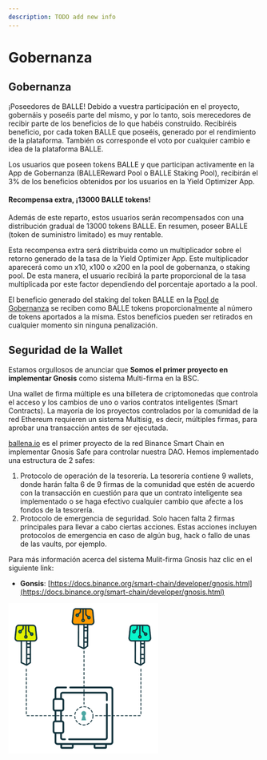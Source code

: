 ```yaml
---
description: TODO add new info
---
```


# Gobernanza

## Gobernanza

¡Poseedores de BALLE! Debido a vuestra participación en el proyecto, gobernáis y poseéis parte del mismo, y por lo tanto, sois merecedores de recibir parte de los beneficios de lo que habéis construido. Recibiréis beneficio, por cada token BALLE que poseéis, generado por el rendimiento de la plataforma. También os corresponde el voto por cualquier cambio e idea de la plataforma BALLE.

Los usuarios que poseen tokens BALLE y que participan activamente en la App de Gobernanza \(BALLEReward Pool o BALLE Staking Pool\), recibirán el 3% de los beneficios obtenidos por los usuarios en la Yield Optimizer App. 



#### Recompensa extra, ¡13000 BALLE tokens!

Además de este reparto, estos usuarios serán recompensados con una distribución gradual de 13000 tokens BALLE. En resumen, poseer BALLE \(token de suministro limitado\) es muy rentable.

Esta recompensa extra será distribuida como un multiplicador sobre el retorno generado de la tasa de la Yield Optimizer App. Este multiplicador aparecerá como un x10, x100 o x200 en la pool de gobernanza, o staking pool. De esta manera, el usuario recibirá la parte proporcional de la tasa multiplicada por este factor dependiendo del porcentaje aportado a la pool.

El beneficio generado del staking del token BALLE en la [Pool de Gobernanza](https://github.com/ballena-io/ballena-docs/tree/7598f81eedce3b787518f11966a2ced4c11c047e/link/README.md) se reciben como BALLE tokens proporcionalmente al número de tokens aportados a la misma. Estos beneficios pueden ser retirados en cualquier momento sin ninguna penalización. ​



## Seguridad de la Wallet

Estamos orgullosos de anunciar que **Somos el primer proyecto en implementar Gnosis** como sistema Multi-firma en la BSC.

Una wallet de firma múltiple es una billetera de criptomonedas que controla el acceso y los cambios de uno o varios contratos inteligentes \(Smart Contracts\). La mayoría de los proyectos controlados por la comunidad de la red Ethereum requieren un sistema Multisig, es decir, múltiples firmas, para aprobar una transacción antes de ser ejecutada. 

[ballena.io](https://ballena.io/) es el primer proyecto de la red Binance Smart Chain en implementar Gnosis Safe para controlar nuestra DAO. Hemos implementado una estructura de 2 safes:

1. Protocolo de operación de la tesorería. La tesorería contiene 9 wallets, donde harán falta 6 de 9 firmas de la comunidad que estén de acuerdo con la transacción en cuestión para que un contrato inteligente sea implementado o se haga efectivo cualquier cambio que afecte a los fondos de la tesorería.
2. Protocolo de emergencia de seguridad. Solo hacen falta 2 firmas principales para llevar a cabo ciertas acciones. Estas acciones incluyen protocolos de emergencia en caso de algún bug, hack o fallo de unas de las vaults, por ejemplo.



Para más información acerca del sistema Mulit-firma Gnosis haz clic en el siguiente link:

* **Gonsis**: [https://docs.binance.org/smart-chain/developer/gnosis.html](https://docs.binance.org/smart-chain/developer/gnosis.html)



![](../.gitbook/assets/image.png)







